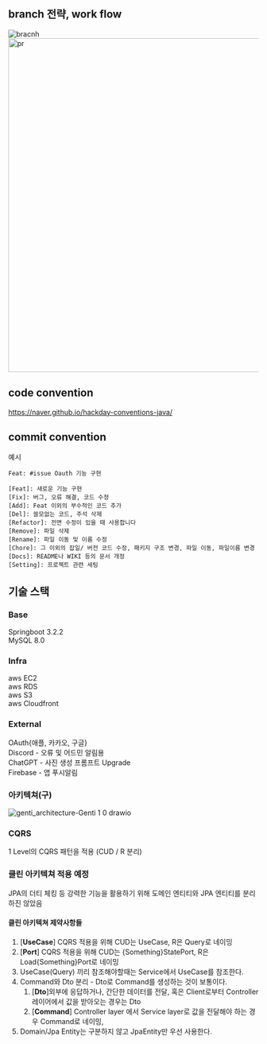 ## branch 전략, work flow
![bracnh](https://github.com/Genti2024/GenTI-BE/assets/93697934/c4e0f87f-9574-4ab4-83a5-e6467e46e77d)
<img width="672" alt="pr" src="https://github.com/Genti2024/GenTI-BE/assets/93697934/f45eacd9-049a-4118-a1f4-529edc5d8a6c">

## code convention

https://naver.github.io/hackday-conventions-java/


## commit convention
예시
```
Feat: #issue Oauth 기능 구현
```
```
[Feat]: 새로운 기능 구현
[Fix]: 버그, 오류 해결, 코드 수정
[Add]: Feat 이외의 부수적인 코드 추가
[Del]: 쓸모없는 코드, 주석 삭제
[Refactor]: 전면 수정이 있을 때 사용합니다
[Remove]: 파일 삭제
[Rename]: 파일 이동 및 이름 수정
[Chore]: 그 이외의 잡일/ 버전 코드 수정, 패키지 구조 변경, 파일 이동, 파일이름 변경
[Docs]: README나 WIKI 등의 문서 개정
[Setting]: 프로젝트 관련 세팅
```

## 기술 스택

### Base
Springboot 3.2.2 <br>
MySQL 8.0 <br>

### Infra
aws EC2 <br>
aws RDS <br>
aws S3 <br>
aws Cloudfront <br>


### External
OAuth{애플, 카카오, 구글} <br>
Discord - 오류 및 어드민 알림용 <br>
ChatGPT - 사진 생성 프롬프트 Upgrade <br>
Firebase - 앱 푸시알림

### 아키텍쳐(구)
![genti_architecture-Genti 1 0 drawio](https://github.com/Genti2024/GenTI-BE/assets/93697934/f569e8c2-db44-412f-914c-00de01a5f41e)


### CQRS
1 Level의 CQRS 패턴을 적용 (CUD / R 분리) <br>

### 클린 아키텍쳐 적용 예정

JPA의 더티 체킹 등 강력한 기능을 활용하기 위해
도메인 엔티티와 JPA 엔티티를 분리하진 않았음 <br>

#### 클린 아키텍쳐 제약사항들

1. [**UseCase**] CQRS 적용을 위해 CUD는 UseCase, R은 Query로 네이밍
2. [**Port**] CQRS 적용을 위해 CUD는 {Something}StatePort, R은 Load{Something}Port로 네이밍
3. UseCase(Query) 끼리 참조해야할때는 Service에서 UseCase를 참조한다.
4. Command와 Dto 분리 - Dto로 Command를 생성하는 것이 보통이다.
    1. [**Dto**]외부에 응답하거나, 간단한 데이터를 전달, 혹은 Client로부터 Controller 레이어에서 값을 받아오는 경우는 Dto
    2. [**Command**] Controller layer 에서 Service layer로 값을 전달해야 하는 경우 Command로 네이밍, 
5. Domain/Jpa Entity는 구분하지 않고 JpaEntity만 우선 사용한다.

